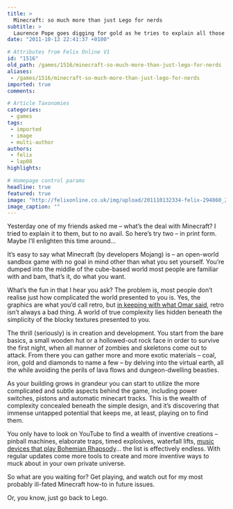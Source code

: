 ```yaml
---
title: >
  Minecraft: so much more than just Lego for nerds
subtitle: >
  Laurence Pope goes digging for gold as he tries to explain all those cubes
date: "2011-10-13 22:41:37 +0100"

# Attributes from Felix Online V1
id: "1516"
old_path: /games/1516/minecraft-so-much-more-than-just-lego-for-nerds
aliases:
 - /games/1516/minecraft-so-much-more-than-just-lego-for-nerds
imported: true
comments:

# Article Taxonomies
categories:
 - games
tags:
 - imported
 - image
 - multi-author
authors:
 - felix
 - lap08
highlights:

# Homepage control params
headline: true
featured: true
image: "http://felixonline.co.uk/img/upload/201110132334-felix-294860_293805273969259_117467601603028_1419823_631754619_n.jpg"
image_caption: ""
---
```


Yesterday one of my friends asked me – what’s the deal with Minecraft? I tried to explain it to them, but to no avail. So here’s try two – in print form. Maybe I’ll enlighten this time around…

It’s easy to say what Minecraft (by developers Mojang) is – an open-world sandbox game with no goal in mind other than what you set yourself. You’re dumped into the middle of the cube-based world most people are familiar with and bam, that’s it, do what you want.

What’s the fun in that I hear you ask? The problem is, most people don’t realise just how complicated the world presented to you is. Yes, the graphics are what you’d call retro, but [in keeping with what Omar said](http://felixonline.co.uk/games/1514/gaming-in-reverse---quake/), retro isn’t always a bad thing. A world of true complexity lies hidden beneath the simplicity of the blocky textures presented to you.

The thrill (seriously) is in creation and development. You start from the bare basics, a small wooden hut or a hollowed-out rock face in order to survive the first night, when all manner of zombies and skeletons come out to attack. From there you can gather more and more exotic materials – coal, iron, gold and diamonds to name a few – by delving into the virtual earth, all the while avoiding the perils of lava flows and dungeon-dwelling beasties.

As your building grows in grandeur you can start to utilize the more complicated and subtle aspects behind the game, including power switches, pistons and automatic minecart tracks. This is the wealth of complexity concealed beneath the simple design, and it’s discovering that immense untapped potential that keeps me, at least, playing on to find them.

You only have to look on YouTube to find a wealth of inventive creations – pinball machines, elaborate traps, timed explosives, waterfall lifts, [music devices that play Bohemian Rhapsody](http://www.youtube.com/watch?v=j4qQHWP0GXg)... the list is effectively endless. With regular updates come more tools to create and more inventive ways to muck about in your own private universe.

So what are you waiting for? Get playing, and watch out for my most probably ill-fated Minecraft how-to in future issues.

Or, you know, just go back to Lego.
